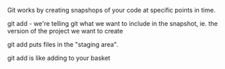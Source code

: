 
Git works by creating snapshops of your code at specific points in time.

git add - we're telling git what we want to include in the snapshot, ie. the version of the project we want to create

git add puts files in the "staging area".

git add is like adding to your basket